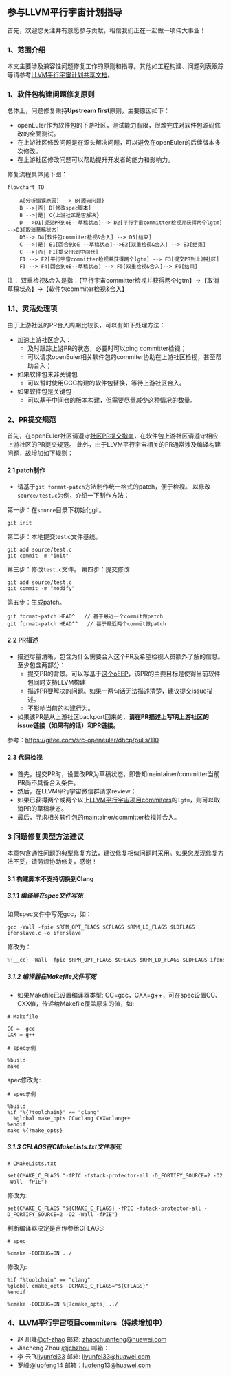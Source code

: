 ## 参与LLVM平行宇宙计划指导
首先，欢迎您关注并有意愿参与贡献，相信我们正在一起做一项伟大事业！

### 1、范围介绍
本文主要涉及兼容性问题修复工作的原则和指导。其他如工程构建、问题列表跟踪等请参考[LLVM平行宇宙计划共享文档](https://docs.qq.com/doc/DZG9yRHJ3WlNvUGV2)。

### 1、软件包构建问题修复原则
总体上，问题修复秉持**Upstream first**原则，主要原因如下：
* openEuler作为软件包的下游社区，测试能力有限，很难完成对软件包源码修改的全面测试。
* 在上游社区修改问题是在源头解决问题，可以避免在openEuler的后续版本多次修改。
* 在上游社区修改问题可以帮助提升开发者的能力和影响力。

修复流程具体见下图：
```mermaid
flowchart TD

    A[分析错误原因] --> B{源码问题}
    B -->|否| D[修改spec脚本]
    B -->|是| C{上游社区是否解决}
    D -->D1[提交PR到oE--草稿状态]--> D2[平行宇宙committer检视并获得两个lgtm] -->D3[取消草稿状态]
    D3--> D4[软件包commiter检视&合入] --> D5[结束]
    C -->|是| E1[回合到oE --草稿状态]-->E2[双重检视&合入] --> E3[结束]
    C -->|否| F1[提交PR到中间仓]
    F1 --> F2[平行宇宙committer检视并获得两个lgtm] --> F3[提交PR到上游社区]
    F3 --> F4[回合到oE--草稿状态] --> F5[双重检视&合入]--> F6[结束]
```
注：
双重检视&合入是指：【平行宇宙committer检视并获得两个lgtm】->【取消草稿状态】->【软件包commiter检视&合入】

### 1.1、灵活处理项
由于上游社区的PR合入周期比较长，可以有如下处理方法：
* 加速上游社区合入：
    * 及时跟踪上游PR的状态，必要时可以ping committer检视；
    * 可以请求openEuler相关软件包的commiter协助在上游社区检视，甚至帮助合入；
* 如果软件包未非关键包
    * 可以暂时使用GCC构建的软件包替换，等待上游社区合入。 
* 如果软件包是关键包
    * 可以基于中间仓的版本构建，但需要尽量减少这种情况的数量。

### 2、PR提交规范
首先，在openEuler社区请遵守[社区PR提交指南](https://gitee.com/openeuler/community/blob/master/zh/contributors/pull-request.md)，在软件包上游社区请遵守相应上游社区的PR提交规范。
此外，由于LLVM平行宇宙相关的PR通常涉及编译构建问题，故增加如下规则：

#### 2.1 patch制作
* 请基于`git format-patch`方法制作统一格式的patch，便于检视。
以修改`source/test.c`为例，介绍一下制作方法：

第一步：在`source`目录下初始化git。
```abap
git init
```
第二步：本地提交test.c文件基线。
```abap
git add source/test.c
git commit -m "init"
```
第三步：修改`test.c`文件。
第四步：提交修改
```abap
git add source/test.c
git commit -m "modify"
```
第五步：生成patch。
```abap
git format-patch HEAD^   // 基于最近一个commit做patch
git format-patch HEAD^^   // 基于最近两个commit做patch
```

#### 2.2 PR描述
* 描述尽量清晰，包含为什么需要合入这个PR及希望检视人员额外了解的信息。至少包含两部分：
  * 提交PR的背景。可以写基于[这个oEEP](https://gitee.com/openeuler/TC/blob/master/oEEP/oEEP-0003%20LLVM%E5%B9%B3%E8%A1%8C%E5%AE%87%E5%AE%99%E8%AE%A1%E5%88%92--%E5%9F%BA%E4%BA%8ELLVM%E6%8A%80%E6%9C%AF%E6%A0%88%E6%9E%84%E5%BB%BAoE%E8%BD%AF%E4%BB%B6%E5%8C%85.md)，该PR的主要目标是使得当前软件包同时支持LLVM构建
  * 描述PR要解决的问题。如果一两句话无法描述清楚，建议提交issue描述。
  * 不影响当前的构建行为。
* 如果该PR是从上游社区backport回来的，**请在PR描述上写明上游社区的issue链接（如果有的话）和PR链接。**

参考：https://gitee.com/src-openeuler/dhcp/pulls/110

#### 2.3 代码检视
* 首先，提交PR时，设置改PR为草稿状态，即告知maintainer/committer当前PR尚不具备合入条件。
* 然后，在LLVM平行宇宙微信群请求review；
* 如果已获得两个或两个以上[LLVM平行宇宙项目commiters](https://gitee.com/cf-zhao/compiler-docs/blob/master/LLVM%20Parallel%20Universe%20Project/%E5%8F%82%E4%B8%8E%E8%B4%A1%E7%8C%AE%E6%8C%87%E5%AF%BC.md#4llvm%E5%B9%B3%E8%A1%8C%E5%AE%87%E5%AE%99%E9%A1%B9%E7%9B%AEcommiters%E6%8C%81%E7%BB%AD%E5%A2%9E%E5%8A%A0%E4%B8%AD)的`lgtm`，则可以取消PR的草稿状态。
* 最后，寻求相关软件包的maintainer/committer检视并合入。

### 3 问题修复典型方法建议
本章包含通性问题的典型修复方法，建议修复相似问题时采用。如果您发现修复方法不妥，请劳烦协助修复，感谢！
#### 3.1 构建脚本不支持切换到Clang
##### 3.1.1 编译器在spec文件写死

如果spec文件中写死gcc，如：
```abap
gcc -Wall -fpie $RPM_OPT_FLAGS $CFLAGS $RPM_LD_FLAGS $LDFLAGS ifenslave.c -o ifenslave
```
修改为：
```c
%{__cc} -Wall -fpie $RPM_OPT_FLAGS $CFLAGS $RPM_LD_FLAGS $LDFLAGS ifenslave.c -o ifenslave
```

##### 3.1.2 编译器在Makefile文件写死

- 如果Makefile已设置编译器类型: CC=gcc，CXX=g++，可在spec设置CC、CXX值，传递给Makefile覆盖原来的值，如:
```
# Makefile

CC =  gcc
CXX = g++
```
```
# spec示例

%build
make
```
spec修改为:
```
# spec示例

%build
%if "%{?toolchain}" == "clang"
  %global make_opts CC=clang CXX=clang++
%endif
make %{?make_opts}
```
##### 3.1.3 CFLAGS在CMakeLists.txt文件写死

```
# CMakeLists.txt

set(CMAKE_C_FLAGS "-fPIC -fstack-protector-all -D_FORTIFY_SOURCE=2 -O2 -Wall -fPIE")
```
修改为:
```
set(CMAKE_C_FLAGS "${CMAKE_C_FLAGS} -fPIC -fstack-protector-all -D_FORTIFY_SOURCE=2 -O2 -Wall -fPIE")
```
判断编译器决定是否传参给CFLAGS:
```
# spec

%cmake -DDEBUG=ON ../
```
修改为:
```
%if "%toolchain" == "clang"
%global cmake_opts -DCMAKE_C_FLAGS="${CFLAGS}"
%endif

%cmake -DDEBUG=ON %{?cmake_opts} ../
```

### 4、LLVM平行宇宙项目commiters（持续增加中）
 - 赵 川峰[@cf-zhao](https://gitee.com/cf-zhao) 邮箱: zhaochuanfeng@huawei.com
 - Jiacheng Zhou [@jchzhou](https://gitee.com/jchzhou) 邮箱：
 - 李 云飞[liyunfei33](https://gitee.com/liyunfei33) 邮箱: liyunfei33@huawei.com
 - 罗峰[@luofeng14](https://gitee.com/luofeng14) 邮箱：luofeng13@huawei.com
